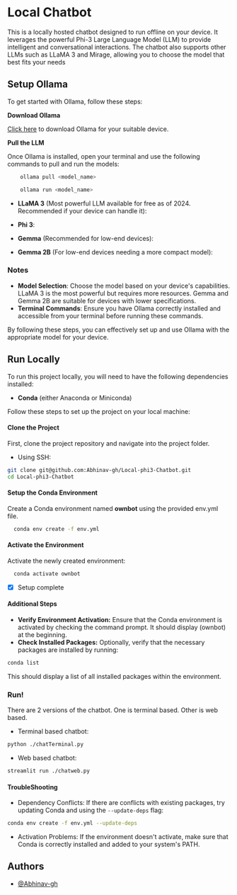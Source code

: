 
# Local Chatbot

This is a locally hosted chatbot designed to run offline on your device. It leverages the powerful Phi-3 Large Language Model (LLM) to provide intelligent and conversational interactions. The chatbot also supports other LLMs such as LLaMA 3 and Mirage, allowing you to choose the model that best fits your needs
## Setup Ollama

To get started with Ollama, follow these steps:

**Download Ollama**

[Click here](https://ollama.com/) to download Ollama for your suitable device.

**Pull the LLM**

Once Ollama is installed, open your terminal and use the following commands to pull and run the models:

```bash
    ollama pull <model_name>
```
```bash
    ollama run <model_name>
```
   - **LLaMA 3** (Most powerful LLM available for free as of 2024. Recommended if your device can handle it):
   
     

   - **Phi 3**:
   
     

   - **Gemma** (Recommended for low-end devices):

     

   - **Gemma 2B** (For low-end devices needing a more compact model):
   

### Notes

- **Model Selection**: Choose the model based on your device's capabilities. LLaMA 3 is the most powerful but requires more resources. Gemma and Gemma 2B are suitable for devices with lower specifications.
- **Terminal Commands**: Ensure you have Ollama correctly installed and accessible from your terminal before running these commands.

By following these steps, you can effectively set up and use Ollama with the appropriate model for your device.

## Run Locally

To run this project locally, you will need to have the following dependencies installed:

- **Conda** (either Anaconda or Miniconda)

Follow these steps to set up the project on your local machine:

#### Clone the Project

First, clone the project repository and navigate into the project folder.
- Using SSH:

```bash
git clone git@github.com:Abhinav-gh/Local-phi3-Chatbot.git
cd Local-phi3-Chatbot
```
#### Setup the Conda Environment
Create a Conda environment named **ownbot** using the provided env.yml file.
```bash
  conda env create -f env.yml
```
#### Activate the Environment
Activate the newly created environment:
```bash
  conda activate ownbot
```
- [x] Setup complete
#### Additional Steps
- **Verify Environment Activation:** Ensure that the Conda environment is activated by checking the command prompt. It should display (ownbot) at the beginning.
- **Check Installed Packages:** Optionally, verify that the necessary packages are installed by running:
```bash
conda list
```
This should display a list of all installed packages within the environment.
### Run!
There are 2 versions of the chatbot. One is terminal based. Other is web based. 
- Terminal based chatbot:
```bash
python ./chatTerminal.py
```
- Web based chatbot:
```bash
streamlit run ./chatweb.py
```
#### TroubleShooting
- Dependency Conflicts: If there are conflicts with existing packages, try updating Conda and using the `--update-deps` flag:
```bash
conda env create -f env.yml --update-deps
```
- Activation Problems: If the environment doesn't activate, make sure that Conda is correctly installed and added to your system's PATH.




## Authors

- [@Abhinav-gh](https://www.github.com/Abhinav-gh)

